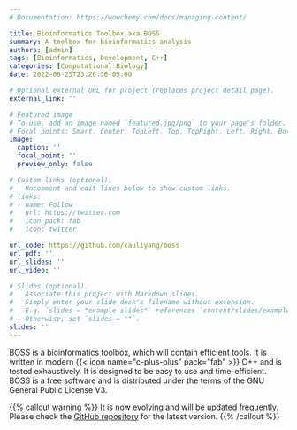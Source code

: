 ```yaml
---
# Documentation: https://wowchemy.com/docs/managing-content/

title: Bioinformatics Toolbox aka BOSS
summary: A toolbox for bioinformatics analysis
authors: [admin]
tags: [Bioinformatics, Development, C++]
categories: [Computational Biology]
date: 2022-09-25T23:26:36-05:00

# Optional external URL for project (replaces project detail page).
external_link: ''

# Featured image
# To use, add an image named `featured.jpg/png` to your page's folder.
# Focal points: Smart, Center, TopLeft, Top, TopRight, Left, Right, BottomLeft, Bottom, BottomRight.
image:
  caption: ''
  focal_point: ''
  preview_only: false

# Custom links (optional).
#   Uncomment and edit lines below to show custom links.
# links:
# - name: Follow
#   url: https://twitter.com
#   icon_pack: fab
#   icon: twitter

url_code: https://github.com/cauliyang/boss
url_pdf: ''
url_slides: ''
url_video: ''

# Slides (optional).
#   Associate this project with Markdown slides.
#   Simply enter your slide deck's filename without extension.
#   E.g. `slides = "example-slides"` references `content/slides/example-slides.md`.
#   Otherwise, set `slides = ""`.
slides: ''
---
```


BOSS is a bioinformatics toolbox, which will contain efficient tools. It is written in modern {{\< icon name="c-plus-plus" pack="fab" >}} C++ and is tested exhaustively. It is designed to be easy to use and time-efficient. BOSS is a free software and is distributed under the terms of the GNU General Public License V3.

{{% callout warning %}}
It is now evolving and will be updated frequently. Please check the [GitHub repository](https://github.com/cauliyang/boss) for the latest version.
{{% /callout %}}

